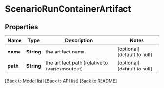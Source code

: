 # ScenarioRunContainerArtifact
## Properties

Name | Type | Description | Notes
------------ | ------------- | ------------- | -------------
**name** | **String** | the artifact name | [optional] [default to null]
**path** | **String** | the artifact path (relative to /var/csmoutput) | [optional] [default to null]

[[Back to Model list]](../README.md#documentation-for-models) [[Back to API list]](../README.md#documentation-for-api-endpoints) [[Back to README]](../README.md)

